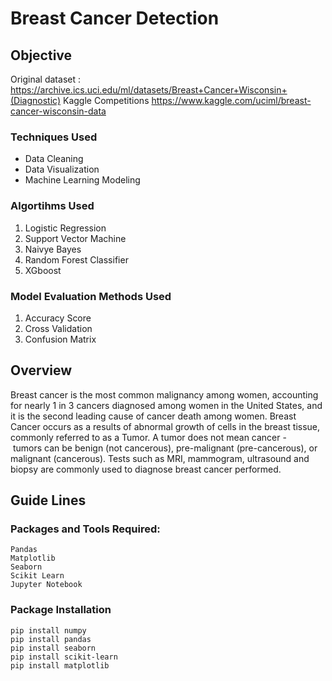 # Breast Cancer Detection


## Objective

Original dataset : https://archive.ics.uci.edu/ml/datasets/Breast+Cancer+Wisconsin+(Diagnostic)
Kaggle Competitions https://www.kaggle.com/uciml/breast-cancer-wisconsin-data

### Techniques Used

- Data Cleaning
- Data Visualization
- Machine Learning Modeling

### Algortihms Used

1. Logistic Regression
2. Support Vector Machine
3. Naivye Bayes
4. Random Forest Classifier
5. XGboost

### Model Evaluation Methods Used

1. Accuracy Score
2. Cross Validation
3. Confusion Matrix


## Overview

Breast cancer is the most common malignancy among women, accounting for nearly 1 in 3 cancers diagnosed among women in the United States, and it is the second leading cause of cancer death among women. Breast Cancer occurs as a results of abnormal growth of cells in the breast tissue, commonly referred to as a Tumor. A tumor does not mean cancer - tumors can be benign (not cancerous), pre-malignant (pre-cancerous), or malignant (cancerous). Tests such as MRI, mammogram, ultrasound and biopsy are commonly used to diagnose breast cancer performed.









## Guide Lines 

### Packages and Tools Required:
```
Pandas 
Matplotlib
Seaborn
Scikit Learn
Jupyter Notebook
```
### Package Installation
```
pip install numpy
pip install pandas
pip install seaborn
pip install scikit-learn
pip install matplotlib
```

